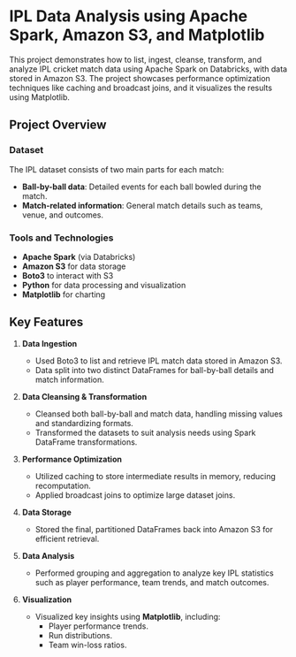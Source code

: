 # IPL Data Analysis using Apache Spark, Amazon S3, and Matplotlib

This project demonstrates how to list, ingest, cleanse, transform, and analyze IPL cricket match data using Apache Spark on Databricks, with data stored in Amazon S3. The project showcases performance optimization techniques like caching and broadcast joins, and it visualizes the results using Matplotlib.

## Project Overview

### Dataset
The IPL dataset consists of two main parts for each match:
- **Ball-by-ball data**: Detailed events for each ball bowled during the match.
- **Match-related information**: General match details such as teams, venue, and outcomes.

### Tools and Technologies
- **Apache Spark** (via Databricks)
- **Amazon S3** for data storage
- **Boto3** to interact with S3
- **Python** for data processing and visualization
- **Matplotlib** for charting

## Key Features

1. **Data Ingestion**
   - Used Boto3 to list and retrieve IPL match data stored in Amazon S3.
   - Data split into two distinct DataFrames for ball-by-ball details and match information.

2. **Data Cleansing & Transformation**
   - Cleansed both ball-by-ball and match data, handling missing values and standardizing formats.
   - Transformed the datasets to suit analysis needs using Spark DataFrame transformations.

3. **Performance Optimization**
   - Utilized caching to store intermediate results in memory, reducing recomputation.
   - Applied broadcast joins to optimize large dataset joins.

4. **Data Storage**
   - Stored the final, partitioned DataFrames back into Amazon S3 for efficient retrieval.

5. **Data Analysis**
   - Performed grouping and aggregation to analyze key IPL statistics such as player performance, team trends, and match outcomes.

6. **Visualization**
   - Visualized key insights using **Matplotlib**, including:
     - Player performance trends.
     - Run distributions.
     - Team win-loss ratios.
